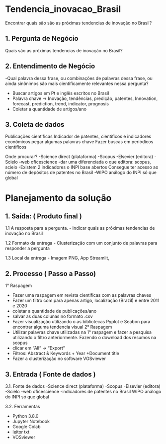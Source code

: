 # Tendencia_inovacao_Brasil
Encontrar quais são são as próximas tendencias de inovação no Brasil?

## 1. Pergunta de Negócio
Quais são as próximas tendencias de inovação no Brasil?

## 2. Entendimento de Negócio
-Qual palavra dessa frase, ou combinações de palavras dessa frase, ou ainda sinônimos são mais cientificamente relevantes nessa pergunta?
- Buscar artigos em Pt e inglês escritos no Brasil
- Palavra chave → Inovação, tendências, predição, patentes, Innovation, forecast, prediction, trend, indicator, prognosis
- Coletar a quantidade de artigos/ano 

## 3. Coleta de dados

Publicações cientificas
Indicador de patentes, científicos e indicadores econômicos
pegar algumas palavras chave
Fazer buscas em periódicos científicos

Onde procurar? 
-Science direct (plataforma)
-Scopus
-Elsevier (editora)
-Scielo
-web oficescience
-dar uma diferenciada o que editora: scopus, scielo
-Existem 2 indicadores o INPI base abertos
Consegue ter acesso ao número de depósitos de patentes no Brasil
-WIPO análogo do INPI só que global


# Planejamento da solução

## 1. Saída: ( Produto final )
1.1  A resposta para a pergunta.
	- Indicar quais as próximas tendencias de inovação no Brasil
	
1.2 Formato da entrega
	- Clusterização com um conjunto de palavras para responder a pergunta

1.3 Local da entrega
	- Imagem PNG, App Streamlit,


## 2. Processo ( Passo a Passo)
1° Raspagem
- Fazer uma raspagem em revista cientificas com as palavras chaves
- Fazer um filtro com para apenas artigo, localização (Brazil)  e entre 2011 e 2020
- coletar a quantidade de publicações/ano
- salvar as duas colunas no formato .csv
- Fazer visualização utilizando o as bibliotecas Pyplot e Seabon para encontrar alguma tendencia visual
2° Raspagem
- Utilizar palavras chave utilizadas na 1° raspagem e fazer a pesquisa utilizando o filtro anteriormente.
Fazendo o download dos resumos na scopus
- clicar em “All” → “Export”
- Filtros: Abstract & Keywords + Year +Document title
- Fazer a clusterização no software VOSviewer


## 3. Entrada ( Fonte de dados )
3.1. Fonte de dados
-Science direct (plataforma)
-Scopus
-Elsevier (editora)
-Scielo
-web oficescience
-indicadores de patentes no Brasil WIPO análogo do INPI só que global

3.2. Ferramentas
- Python 3.8.0
- Jupyter Notebook
- Google Colab
- leitor txt
- VOSviewer

